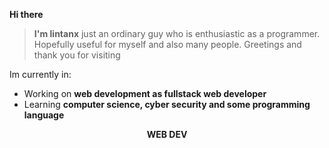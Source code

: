<!-- LINTANX -->
**Hi there**
> **I'm lintanx** just an ordinary guy who is enthusiastic as a programmer. Hopefully useful for myself and also many people. Greetings and thank you for visiting

Im currently in:
- Working on **web development as fullstack web developer**
- Learning **computer science, cyber security and some programming language**

<div align=center>
  <strong>WEB DEV</strong>
</div>
